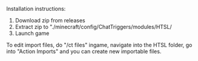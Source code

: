 Installation instructions:
1. Download zip from releases
2. Extract zip to "./minecraft/config/ChatTriggers/modules/HTSL/
3. Launch game

To edit import files, do "/ct files" ingame, navigate into the HTSL folder, go into "Action Imports" and you can create new importable files.
